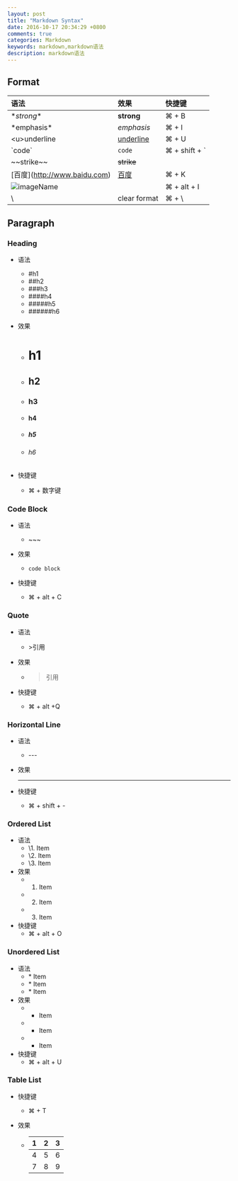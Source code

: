 ```yaml
---
layout: post
title: "Markdown Syntax"
date: 2016-10-17 20:34:29 +0800
comments: true
categories: Markdown
keywords: markdown,markdown语法
description: markdown语法
---
```

## Format

| 语法                                       | 效果                         | 快捷键         |
| :--------------------------------------- | :------------------------- | :---------- |
| \**strong**                              | **strong**                 | ⌘ + B       |
| \*emphasis*                              | *emphasis*                 | ⌘ + I       |
| \<u>underline</u>                        | <u>underline</u>           | ⌘ + U       |
| \`code`                     | `code`                     | ⌘ + shift + ` |                            |             |
| \~~strike~~                              | ~~strike~~                 |             |
| \[百度](http://www.baidu.com)              | [百度](http://www.baidu.com) | ⌘ + K       |
| ![imageName](imageSource)                |                            | ⌘ + alt + I |
| \\                                       | clear format               | ⌘ + \       |

<!--more-->

## Paragraph

### Heading

- 语法

  - \#h1
  - \##h2
  - \###h3
  - \####h4
  - \#####h5
  - \######h6

- 效果

  - # h1

  - ## h2

  - ### h3

  - #### h4

  - ##### h5

  - ###### h6

- 快捷键

  - ⌘ + 数字键

### Code Block

- 语法

  - \~~~

- 效果

  - ~~~
    code block
    ~~~

- 快捷键

  - ⌘ + alt + C

### Quote

- 语法

  - \>引用

- 效果

  - > 引用

- 快捷键

  - ⌘ + alt +Q

### Horizontal Line

- 语法

  - \---

- 效果

  - ---

- 快捷键

  - ⌘ + shift + -

### Ordered List

- 语法
  - \1. Item
  - \2. Item 
  - \3. Item
- 效果
  - 1. Item
  - 2. Item
  - 3. Item
- 快捷键
  - ⌘ + alt + O

### Unordered List

- 语法
  - \* Item
  - \* Item
  - \* Item
- 效果
  - * Item
  - * Item
  - * Item
- 快捷键
  - ⌘ + alt + U

### Table List

- 快捷键

  - ⌘ + T

- 效果

  - | 1    | 2    | 3    |
    | ---- | ---- | ---- |
    | 4    | 5    | 6    |
    | 7    | 8    | 9    |